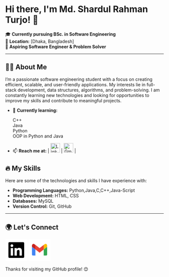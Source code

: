 # Hi there, I'm Md. Shardul Rahman Turjo! 👋

🎓 **Currently pursuing BSc. in Software Engineering**  
📍 **Location:** [Dhaka, Bangladesh]  
💼 **Aspiring Software Engineer & Problem Solver**  

---

## 👨‍💻 About Me

I’m a passionate software engineering student with a focus on creating efficient, scalable, and user-friendly applications. My interests lie in full-stack development, data structures, algorithms, and problem-solving. I am constantly learning new technologies and looking for opportunities to improve my skills and contribute to meaningful projects.

- 🌱 **Currently learning:**   
 
  C++  
   Java  
    Python  
     OOP in Python and Java

<!-- - 🛠️ **Languages & Tools:**  
  - **Languages:** [List key programming languages (e.g., Python, Java, JavaScript, etc.)]
  - **Frameworks:** [React, Node.js, Django, etc.]
  - **Tools:** [Git, Docker, VS Code, etc.]
- 💡 **Open to:** Internships, project collaborations, and learning opportunities. -->
- 📫 **Reach me at:** <!--| <a href="https://www.linkedin.com/in/md-shardul-rahman-turjo-a90350263"><img src="social-linkedin.svg" width="30" height="20" title="LinkedIn Profile link" ></a> | 
<a href="https://turjorahman556@gmail.com"><img src="gmail.svg" width="30" height="20" title="Gmail" ></a> | -->
 | <a href="https://www.linkedin.com/in/md-shardul-rahman-turjo-a90350263"><img src="https://upload.wikimedia.org/wikipedia/commons/c/ca/LinkedIn_logo_initials.png" width="30" height="30" title="LinkedIn"></a> | 
<a href="https://turjorahman556@gmail.com"><img src="https://upload.wikimedia.org/wikipedia/commons/4/4e/Gmail_Icon.png" width="30" height="30" title="Gmail"></a> |
<!-- [Portfolio (if available)] -->


## 🔥 My Skills

Here are some of the technologies and skills I have experience with:

- **Programming Languages:** Python,Java,C,C++,Java-Script
- **Web Development:** HTML, CSS
- **Databases:** MySQL
- **Version Control:** Git, GitHub
<!-- - **Problem Solving:** Data Structures and Algorithms -->

---

<!-- ## 📈 GitHub Stats

![turjo25 GitHub stats](https://github-readme-stats.vercel.app/api?username=your-github-username&show_icons=true&theme=radical)

--- -->

<!-- ## 📂 Featured Projects

Here are some of my favorite projects that I’ve worked on:

1. **[Project Name](#link-to-project)**  
   Description of the project, the tech stack used, and the key features.

2. **[Another Project](#link-to-project)**  
   Another short description about the project.

Feel free to check out my repositories to see more of my work!

--- -->

## 🌍 Let's Connect

<!-- - **LinkedIn:** [https://www.linkedin.com/in/md-shardul-rahman-turjo-a90350263](#)
- **Email:** [turjorahman556@gmail.com](#) -->

<a href="https://www.linkedin.com/in/md-shardul-rahman-turjo-a90350263"><img src="social-linkedin.svg" width="70" height="70" title="LinkedIn Profile link" ></a>
<a href="https://turjorahman556@gmail.com"><img src="gmail.svg" width="70" height="70" title="Gmail" ></a>

Thanks for visiting my GitHub profile! 😊
